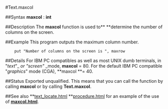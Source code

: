 
#Text.maxcol

##Syntax
**maxcol** : **int**



##Description
The **maxcol** function is used to** **determine the number of columns on the screen.



##Example
This program outputs the maximum column number.


        put "Number of columns on the screen is ", maxrow
##Details
For IBM PC compatibles as well as most UNIX dumb terminals, in "_text_"_ _or "_screen_"_ _mode, **maxcol** = 80. For the default IBM PC compatible "_graphics_" mode (CGA), **maxcol **= 40.



##Status
Exported unqualified.
This means that you can call the function by calling **maxcol** or by calling **Text.maxcol**.



##See also
**[text_locate.html](Text.Locate) **[procedure.html](procedure) for an example of the use of **[maxcol.html](maxcol)**.


